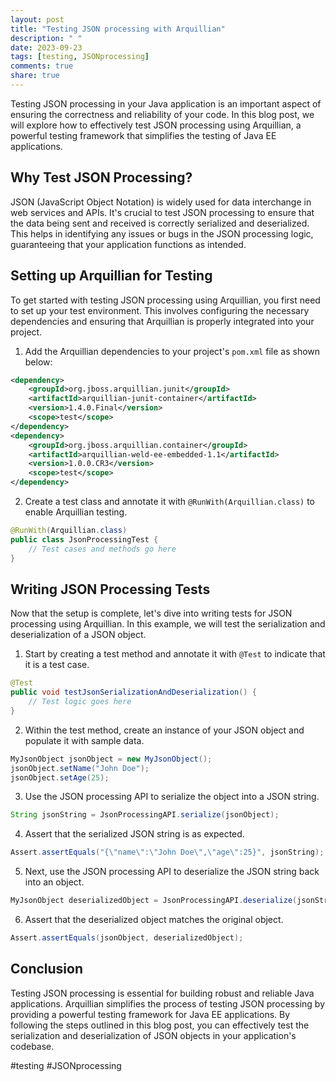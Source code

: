 ```yaml
---
layout: post
title: "Testing JSON processing with Arquillian"
description: " "
date: 2023-09-23
tags: [testing, JSONprocessing]
comments: true
share: true
---
```


Testing JSON processing in your Java application is an important aspect of ensuring the correctness and reliability of your code. In this blog post, we will explore how to effectively test JSON processing using Arquillian, a powerful testing framework that simplifies the testing of Java EE applications.

## Why Test JSON Processing?

JSON (JavaScript Object Notation) is widely used for data interchange in web services and APIs. It's crucial to test JSON processing to ensure that the data being sent and received is correctly serialized and deserialized. This helps in identifying any issues or bugs in the JSON processing logic, guaranteeing that your application functions as intended.

## Setting up Arquillian for Testing

To get started with testing JSON processing using Arquillian, you first need to set up your test environment. This involves configuring the necessary dependencies and ensuring that Arquillian is properly integrated into your project.

1. Add the Arquillian dependencies to your project's `pom.xml` file as shown below:

```xml
<dependency>
    <groupId>org.jboss.arquillian.junit</groupId>
    <artifactId>arquillian-junit-container</artifactId>
    <version>1.4.0.Final</version>
    <scope>test</scope>
</dependency>
<dependency>
    <groupId>org.jboss.arquillian.container</groupId>
    <artifactId>arquillian-weld-ee-embedded-1.1</artifactId>
    <version>1.0.0.CR3</version>
    <scope>test</scope>
</dependency>
```

2. Create a test class and annotate it with `@RunWith(Arquillian.class)` to enable Arquillian testing.

```java
@RunWith(Arquillian.class)
public class JsonProcessingTest {
    // Test cases and methods go here
}
```

## Writing JSON Processing Tests

Now that the setup is complete, let's dive into writing tests for JSON processing using Arquillian. In this example, we will test the serialization and deserialization of a JSON object.

1. Start by creating a test method and annotate it with `@Test` to indicate that it is a test case.

```java
@Test
public void testJsonSerializationAndDeserialization() {
    // Test logic goes here
}
```

2. Within the test method, create an instance of your JSON object and populate it with sample data.

```java
MyJsonObject jsonObject = new MyJsonObject();
jsonObject.setName("John Doe");
jsonObject.setAge(25);
```

3. Use the JSON processing API to serialize the object into a JSON string.

```java
String jsonString = JsonProcessingAPI.serialize(jsonObject);
```

4. Assert that the serialized JSON string is as expected.

```java
Assert.assertEquals("{\"name\":\"John Doe\",\"age\":25}", jsonString);
```

5. Next, use the JSON processing API to deserialize the JSON string back into an object.

```java
MyJsonObject deserializedObject = JsonProcessingAPI.deserialize(jsonString);
```

6. Assert that the deserialized object matches the original object.

```java
Assert.assertEquals(jsonObject, deserializedObject);
```

## Conclusion

Testing JSON processing is essential for building robust and reliable Java applications. Arquillian simplifies the process of testing JSON processing by providing a powerful testing framework for Java EE applications. By following the steps outlined in this blog post, you can effectively test the serialization and deserialization of JSON objects in your application's codebase.

#testing #JSONprocessing